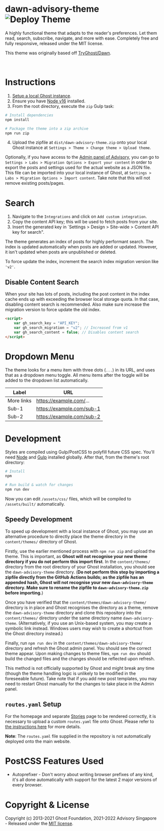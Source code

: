 # dawn-advisory-theme ![Deploy Theme](https://github.com/AdvisorySG/dawn-advisory-theme/workflows/Deploy%20Theme/badge.svg)

A highly functional theme that adapts to the reader's preferences. Let them read, search, subscribe, navigate, and more with ease. Completely free and fully responsive, released under the MIT license.

This theme was originally based off [TryGhost/Dawn](https://github.com/TryGhost/Dawn).

&nbsp;

# Instructions

1. [Setup a local Ghost instance](https://ghost.org/docs/install/local/).
2. Ensure you have [Node v16](https://nodejs.org/) installed.
3. From the root directory, execute the `zip` Gulp task:

```bash
# Install dependencies
npm install

# Package the theme into a zip archive
npm run zip
```

4. Upload the zipfile at `dist/dawn-advisory-theme.zip` onto your local Ghost instance at `Settings > Theme > Change theme > Upload theme`.

Optionally, if you have access to the [Admin panel of Advisory](https://beta.advisory.sg/ghost/), you can go to `Settings > Labs > Migration Options > Export your content` in order to export the posts and settings used for the actual website as a JSON file. This file can be imported into your local instance of Ghost, at `Settings > Labs > Migration Options > Import content`. Take note that this will not remove existing posts/pages.

# Search

1. Navigate to the `Integrations` and click on `Add custom integration`.
2. Copy the content API key; this will be used to fetch posts from your site.
3. Insert the generated key in `Settings > Design > Site-wide > Content API key for search".

The theme generates an index of posts for highly performant search. The index is updated automatically when posts are added or updated. However, it isn't updated when posts are unpublished or deleted.

To force update the index, increment the search index migration version like `'v2'`.

## Disable Content Search

When your site has lots of posts, including the post content in the index cache ends up with exceeding the browser local storage quota. In that case, disabling content search is recommended. Also make sure increase the migration version to force update the old index.

```html
<script>
    var gh_search_key = "API_KEY";
    var gh_search_migration = "v2"; // Increased from v1
    var gh_search_content = false; // Disables content search
</script>
```

# Dropdown Menu

The theme looks for a menu item with three dots (`...`) in its URL, and uses that as a dropdown menu toggle. All menu items after the toggle will be added to the dropdown list automatically.

| Label      | URL                       |
| ---------- | ------------------------- |
| More links | https://example.com/...   |
| Sub-1      | https://example.com/sub-1 |
| Sub-2      | https://example.com/sub-2 |

# Development

Styles are compiled using Gulp/PostCSS to polyfill future CSS spec. You'll need [Node](https://nodejs.org/) and [Gulp](https://gulpjs.com) installed globally. After that, from the theme's root directory:

```bash
# Install
npm

# Run build & watch for changes
npm run dev
```

Now you can edit `/assets/css/` files, which will be compiled to `/assets/built/` automatically.

## Speedy Development

To speed up development with a local instance of Ghost, you may use an alternative procedure to directly place the theme directory in the `content/themes/` directory of Ghost.

Firstly, use the earlier mentioned process with `npm run zip` and upload the theme. This is important, as **Ghost will not recognise your new theme directory if you do not perform this import first**. In the `content/themes/` directory from the root directory of your Ghost installation, you should see the `dawn-advisory-theme` directory. (**Do not perform this step by importing a zipfile directly from the GitHub Actions builds; as the zipfile has an appended hash, Ghost will not recognise your new `dawn-advisory-theme` directory. Make sure to rename the zipfile to `dawn-advisory-theme.zip` before importing.**)

Once you have verified that the `content/themes/dawn-advisory-theme/` directory is in place and Ghost recognises the directory as a theme, remove the `dawn-advisory-theme` directory and clone this repository into the `content/themes/` directory under the same directory name `dawn-advisory-theme`. (Alternatively, if you use an Unix-based system, you may create a symbolic link instead. Windows users may wish to create a shortcut from the Ghost directory instead.)

Finally, run `npm run dev` in the `content/themes/dawn-advisory-theme/` directory and refresh the Ghost admin panel. You should see the correct theme appear. Upon making changes to theme files, `npm run dev` should build the changed files and the changes should be reflected upon refresh.

This method is not officially supported by Ghost and might break any time (though the theme handling logic is unlikely to be modified in the foreseeable future). Take note that if you add new post templates, you may need to restart Ghost manually for the changes to take place in the Admin panel.

## `routes.yaml` Setup

For the homepage and separate [Stories](https://beta.advisory.sg/stories) page to be rendered correctly, it is necessary to upload a custom `routes.yaml` file onto Ghost. Please refer to [the instructions here](https://ghost.org/docs/themes/routing/) for more details.

**Note**: The `routes.yaml` file supplied in the repository is not automatically deployed onto the main website.

# PostCSS Features Used

-   Autoprefixer - Don't worry about writing browser prefixes of any kind, it's all done automatically with support for the latest 2 major versions of every browser.

# Copyright & License

Copyright (c) 2013-2021 Ghost Foundation, 2021-2022 Advisory Singapore - Released under the [MIT license](LICENSE).
